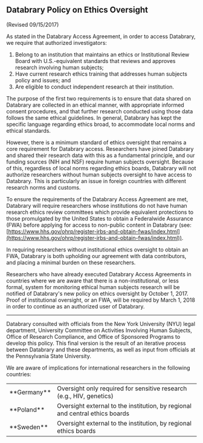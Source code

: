 ## Databrary Policy on Ethics Oversight

(Revised 09/15/2017)

As stated in the Databrary Access Agreement, in order to access Databrary, we require that authorized investigators:
1.	Belong to an institution that maintains an ethics or Institutional Review Board with U.S.-equivalent standards that reviews and approves research involving human subjects;
2.	Have current research ethics training that addresses human subjects policy and issues; and
3.	Are eligible to conduct independent research at their institution.

The purpose of the first two requirements is to ensure that data shared on Databrary are collected in an ethical manner, with appropriate informed consent procedures, and that further research conducted using those data follows the same ethical guidelines. In general, Databrary has kept the specific language regarding ethics broad, to accommodate local norms and ethical standards.

However, there is a minimum standard of ethics oversight that remains a core requirement for Databrary access. Researchers have joined Databrary and shared their research data with this as a fundamental principle, and our funding sources (NIH and NSF) require human subjects oversight. Because of this, regardless of local norms regarding ethics boards, Databrary will not authorize researchers without human subjects oversight to have access to Databrary. This is particularly an issue in foreign countries with different research norms and customs. 

To ensure the requirements of the Databrary Access Agreement are met, Databrary will require researchers whose institutions do not have human research ethics review committees which provide equivalent protections to those promulgated by the United States to obtain a Federalwide Assurance (FWA) before applying for access to non-public content in Databrary (see: [https://www.hhs.gov/ohrp/register-irbs-and-obtain-fwas/index.html](https://www.hhs.gov/ohrp/register-irbs-and-obtain-fwas/index.html)). 

In requiring researchers without institutional ethics oversight to obtain an FWA, Databrary is both upholding our agreement with data contributors, and placing a minimal burden on these researchers. 

Researchers who have already executed Databrary Access Agreements in countries where we are aware that there is a non-institutional, or less formal, system for monitoring ethical human subjects research will be notified of Databrary's new policy on ethics oversight by October 1, 2017. Proof of institutional oversight, or an FWA, will be required by March 1, 2018 in order to continue as an authorized user of Databrary.

----------------------------------------------------

Databrary consulted with officials from the New York University (NYU) legal department, University Committee on Activities Involving Human Subjects, Office of Research Compliance, and Office of Sponsored Programs to develop this policy. This final version is the result of an iterative process between Databrary and these departments, as well as input from officials at the Pennsylvania State University.

We are aware of implications for international researchers in the following countries:

<table>
	<tr>
		<td>**Germany**</td>
		<td>Oversight only required for sensitive research (e.g., HIV, genetics)</td>
	</tr>
	<tr>
		<td>**Poland**</td>
		<td>Oversight external to the institution, by regional and central ethics boards</td>
	</tr>
	<tr>
		<td>**Sweden**</td>
		<td>Oversight external to the institution, by regional ethics boards</td>
	</tr>
</table>

